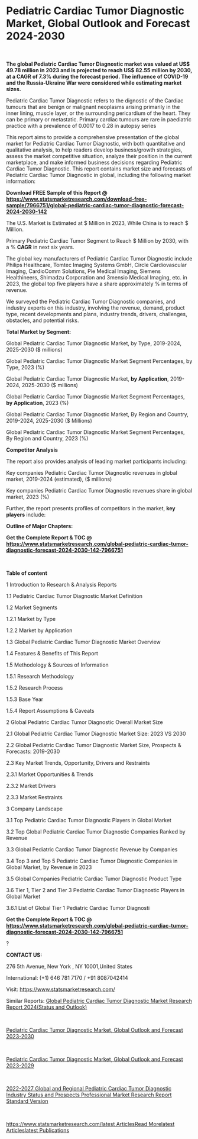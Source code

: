 <h1>Pediatric Cardiac Tumor Diagnostic Market, Global Outlook and Forecast 2024-2030</h1><br/><p><strong>The global Pediatric Cardiac Tumor Diagnostic market was valued at US$ 49.78 million in 2023 and is projected to reach US$ 82.55 million by 2030, at a <strong>CAGR</strong> of 7.3% during the forecast period. The influence of COVID-19 and the Russia-Ukraine War were considered while estimating market sizes.</strong></p>
 
 
 
 <p>Pediatric Cardiac Tumor Diagnostic refers to the dignostic of the Cardiac tumours that are benign or malignant neoplasms arising primarily in the inner lining, muscle layer, or the surrounding pericardium of the heart. They can be primary or metastatic. Primary cardiac tumours are rare in paediatric practice with a prevalence of 0.0017 to 0.28 in autopsy series</p>
 
 
 
 <p>This report aims to provide a comprehensive presentation of the global market for Pediatric Cardiac Tumor Diagnostic, with both quantitative and qualitative analysis, to help readers develop business/growth strategies, assess the market competitive situation, analyze their position in the current marketplace, and make informed business decisions regarding Pediatric Cardiac Tumor Diagnostic. This report contains market size and forecasts of Pediatric Cardiac Tumor Diagnostic in global, including the following market information:</p>
 
 
 
 <p><strong>Download FREE Sample of this Report @ <a href="https://www.statsmarketresearch.com/download-free-sample/7966751/global-pediatric-cardiac-tumor-diagnostic-forecast-2024-2030-142">https://www.statsmarketresearch.com/download-free-sample/7966751/global-pediatric-cardiac-tumor-diagnostic-forecast-2024-2030-142</a></strong></p>
 
 
 
 <p>The U.S. Market is Estimated at $ Million in 2023, While China is to reach $ Million.</p>
 
 
 
 <p>Primary Pediatric Cardiac Tumor Segment to Reach $ Million by 2030, with a % <strong>CAGR</strong> in next six years.</p>
 
 
 
 <p>The global key manufacturers of Pediatric Cardiac Tumor Diagnostic include Philips Healthcare, Tomtec Imaging Systems GmbH, Circle Cardiovascular Imaging, CardioComm Solutions, Pie Medical Imaging, Siemens Healthineers, Shimadzu Corporation and 3mensio Medical Imaging, etc. in 2023, the global top five players have a share approximately % in terms of revenue.</p>
 
 
 
 <p>We surveyed the Pediatric Cardiac Tumor Diagnostic companies, and industry experts on this industry, involving the revenue, demand, product type, recent developments and plans, industry trends, drivers, challenges, obstacles, and potential risks.</p>
 
 
 
 <p><strong>Total Market by Segment:</strong></p>
 
 
 
 <p>Global Pediatric Cardiac Tumor Diagnostic Market, by Type, 2019-2024, 2025-2030 ($ millions)</p>
 
 
 
 <p>Global Pediatric Cardiac Tumor Diagnostic Market Segment Percentages, by Type, 2023 (%)</p>
 
 
 
 <p>Global Pediatric Cardiac Tumor Diagnostic Market, <strong>by Application</strong>, 2019-2024, 2025-2030 ($ millions)</p>
 
 
 
 <p>Global Pediatric Cardiac Tumor Diagnostic Market Segment Percentages, <strong>by Application</strong>, 2023 (%)</p>
 
 
 
 <p>Global Pediatric Cardiac Tumor Diagnostic Market, By Region and Country, 2019-2024, 2025-2030 ($ Millions)</p>
 
 
 
 <p>Global Pediatric Cardiac Tumor Diagnostic Market Segment Percentages, By Region and Country, 2023 (%)</p>
 
 
 
 <p><strong>Competitor Analysis</strong></p>
 
 
 
 <p>The report also provides analysis of leading market participants including:</p>
 
 
 
 <p>Key companies Pediatric Cardiac Tumor Diagnostic revenues in global market, 2019-2024 (estimated), ($ millions)</p>
 
 
 
 <p>Key companies Pediatric Cardiac Tumor Diagnostic revenues share in global market, 2023 (%)</p>
 
 
 
 <p>Further, the report presents profiles of competitors in the market, <strong>key players</strong> include:</p>
 
 
 
 <p><strong>Outline of Major Chapters:</strong></p>
 
 
 
 <div><b>Get the Complete Report & TOC @ <a href="https://www.statsmarketresearch.com/global-pediatric-cardiac-tumor-diagnostic-forecast-2024-2030-142-7966751">https://www.statsmarketresearch.com/global-pediatric-cardiac-tumor-diagnostic-forecast-2024-2030-142-7966751</a></b></div>
 
 
 
 <p><br />
 
 <b>Table of content</b></p>
 
 
 
 <p>1 Introduction to Research & Analysis Reports<br />
 
 1.1 Pediatric Cardiac Tumor Diagnostic Market Definition<br />
 
 1.2 Market Segments<br />
 
 1.2.1 Market by Type<br />
 
 1.2.2 Market by Application<br />
 
 1.3 Global Pediatric Cardiac Tumor Diagnostic Market Overview<br />
 
 1.4 Features & Benefits of This Report<br />
 
 1.5 Methodology & Sources of Information<br />
 
 1.5.1 Research Methodology<br />
 
 1.5.2 Research Process<br />
 
 1.5.3 Base Year<br />
 
 1.5.4 Report Assumptions & Caveats<br />
 
 2 Global Pediatric Cardiac Tumor Diagnostic Overall Market Size<br />
 
 2.1 Global Pediatric Cardiac Tumor Diagnostic Market Size: 2023 VS 2030<br />
 
 2.2 Global Pediatric Cardiac Tumor Diagnostic Market Size, Prospects & Forecasts: 2019-2030<br />
 
 2.3 Key Market Trends, Opportunity, Drivers and Restraints<br />
 
 2.3.1 Market Opportunities & Trends<br />
 
 2.3.2 Market Drivers<br />
 
 2.3.3 Market Restraints<br />
 
 3 Company Landscape<br />
 
 3.1 Top Pediatric Cardiac Tumor Diagnostic Players in Global Market<br />
 
 3.2 Top Global Pediatric Cardiac Tumor Diagnostic Companies Ranked by Revenue<br />
 
 3.3 Global Pediatric Cardiac Tumor Diagnostic Revenue by Companies<br />
 
 3.4 Top 3 and Top 5 Pediatric Cardiac Tumor Diagnostic Companies in Global Market, by Revenue in 2023<br />
 
 3.5 Global Companies Pediatric Cardiac Tumor Diagnostic Product Type<br />
 
 3.6 Tier 1, Tier 2 and Tier 3 Pediatric Cardiac Tumor Diagnostic Players in Global Market<br />
 
 3.6.1 List of Global Tier 1 Pediatric Cardiac Tumor Diagnosti</p>
 
 
 
 <div><b>Get the Complete Report & TOC @ <a href="https://www.statsmarketresearch.com/global-pediatric-cardiac-tumor-diagnostic-forecast-2024-2030-142-7966751">https://www.statsmarketresearch.com/global-pediatric-cardiac-tumor-diagnostic-forecast-2024-2030-142-7966751</a></b></div>
 
 
 
 <p>? </p>
 
 
 
 <p><b>CONTACT US:</b><br />
 
 276 5th Avenue, New York , NY 10001,United States<br />
 
 International: (+1) 646 781 7170 / +91 8087042414<br />
 
 Visit: <a href="https://www.statsmarketresearch.com/">https://www.statsmarketresearch.com/</a><br />
 
 Similar Reports: <a href="https://www.statsmarketresearch.com/global-pediatric-cardiac-tumor-diagnostic-forecast-2024-2030-142-7966751">Global Pediatric Cardiac Tumor Diagnostic Market Research Report 2024(Status and Outlook)</a><br />
 
 <br />
 
 <a href="https://www.statsmarketresearch.com/global-pediatric-cardiac-tumor-diagnostic-forecast-2024-2030-142-7966751">Pediatric Cardiac Tumor Diagnostic Market, Global Outlook and Forecast 2023-2030</a><br />
 
 <br />
 
 <a href="https://www.statsmarketresearch.com/global-pediatric-cardiac-tumor-diagnostic-forecast-2024-2030-142-7966751">Pediatric Cardiac Tumor Diagnostic Market, Global Outlook and Forecast 2023-2029</a><br />
 
 <br />
 
 <a href="https://www.statsmarketresearch.com/global-pediatric-cardiac-tumor-diagnostic-forecast-2024-2030-142-7966751">2022-2027 Global and Regional Pediatric Cardiac Tumor Diagnostic Industry Status and Prospects Professional Market Research Report Standard Version</a><br />
 
 <br />
 
 <a href="https://gyeongbokgung.com">https://www.statsmarketresearch.com/</a><a href="https://hallyeomaritime.com">latest Articles</a><a href="https://jingwansa.com">Read More</a><a href="https://nguoiviet.jp/">latest Articles</a><a href="https://www.intelmarketresearch.com/">latest Publications</a></p>